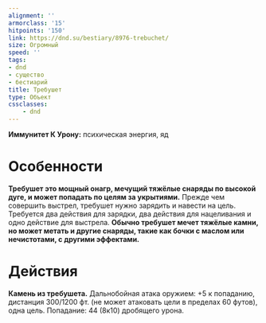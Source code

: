 ```yaml
---
alignment: ''
armorclass: '15'
hitpoints: '150'
link: https://dnd.su/bestiary/8976-trebuchet/
size: Огромный
speed: ''
tags:
- dnd
- существо
- бестиарий
title: Требушет
type: Объект
cssclasses:
    - dnd
---
```



**Иммунитет К Урону:** психическая энергия, яд


# Особенности
**Требушет это мощный онагр, мечущий тяжёлые снаряды по высокой дуге, и может попадать по целям за укрытиями.** Прежде чем совершить выстрел, требушет нужно зарядить и навести на цель. Требуется два действия для зарядки, два действия для нацеливания и одно действие для выстрела.
**Обычно требушет мечет тяжёлые камни, но может метать и другие снаряды, такие как бочки с маслом или нечистотами, с другими эффектами.** 


# Действия
**Камень из требушета.** Дальнобойная атака оружием: +5 к попаданию, дистанция 300/1200 фт. (не может атаковать цели в пределах 60 футов), одна цель. Попадание: 44 (8к10) дробящего урона.